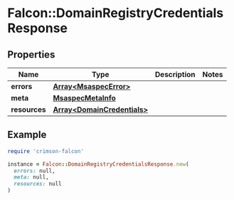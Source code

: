 # Falcon::DomainRegistryCredentialsResponse

## Properties

| Name | Type | Description | Notes |
| ---- | ---- | ----------- | ----- |
| **errors** | [**Array&lt;MsaspecError&gt;**](MsaspecError.md) |  |  |
| **meta** | [**MsaspecMetaInfo**](MsaspecMetaInfo.md) |  |  |
| **resources** | [**Array&lt;DomainCredentials&gt;**](DomainCredentials.md) |  |  |

## Example

```ruby
require 'crimson-falcon'

instance = Falcon::DomainRegistryCredentialsResponse.new(
  errors: null,
  meta: null,
  resources: null
)
```


